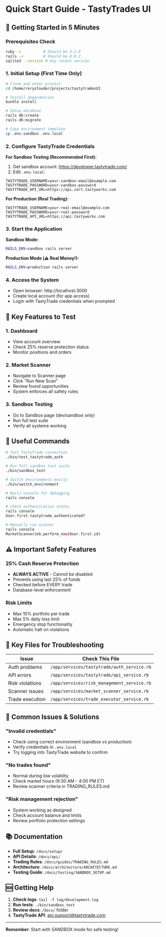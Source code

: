 # Quick Start Guide - TastyTrades UI

## 🚀 Getting Started in 5 Minutes

### Prerequisites Check
```bash
ruby -v          # Should be 3.2.0
rails -v         # Should be 8.0.2
sqlite3 --version # Any recent version
```

### 1. Initial Setup (First Time Only)
```bash
# Clone and enter project
cd /home/rorystouder/projects/tastytradesUI

# Install dependencies
bundle install

# Setup database
rails db:create
rails db:migrate

# Copy environment template
cp .env.sandbox .env.local
```

### 2. Configure TastyTrade Credentials

**For Sandbox Testing (Recommended First):**
1. Get sandbox account: https://developer.tastytrade.com/
2. Edit `.env.local`:
```env
TASTYTRADE_USERNAME=your-sandbox-email@example.com
TASTYTRADE_PASSWORD=your-sandbox-password
TASTYTRADE_API_URL=https://api.cert.tastyworks.com
```

**For Production (Real Trading):**
```env
TASTYTRADE_USERNAME=your-real-email@example.com
TASTYTRADE_PASSWORD=your-real-password  
TASTYTRADE_API_URL=https://api.tastyworks.com
```

### 3. Start the Application

**Sandbox Mode:**
```bash
RAILS_ENV=sandbox rails server
```

**Production Mode (⚠️ Real Money!):**
```bash
RAILS_ENV=production rails server
```

### 4. Access the System
- Open browser: http://localhost:3000
- Create local account (for app access)
- Login with TastyTrade credentials when prompted

## 🎯 Key Features to Test

### 1. Dashboard
- View account overview
- Check 25% reserve protection status
- Monitor positions and orders

### 2. Market Scanner
- Navigate to Scanner page
- Click "Run New Scan"
- Review found opportunities
- System enforces all safety rules

### 3. Sandbox Testing
- Go to Sandbox page (dev/sandbox only)
- Run full test suite
- Verify all systems working

## 🔧 Useful Commands

```bash
# Test TastyTrade connection
./bin/test_tastytrade_auth

# Run full sandbox test suite
./bin/sandbox_test

# Switch environments easily
./bin/switch_environment

# Rails console for debugging
rails console

# Check authentication status
rails console
User.first.tastytrade_authenticated?

# Manually run scanner
rails console
MarketScannerJob.perform_now(User.first.id)
```

## ⚠️ Important Safety Features

### 25% Cash Reserve Protection
- **ALWAYS ACTIVE** - Cannot be disabled
- Prevents using last 25% of funds
- Checked before EVERY trade
- Database-level enforcement

### Risk Limits
- Max 10% portfolio per trade
- Max 5% daily loss limit
- Emergency stop functionality
- Automatic halt on violations

## 📁 Key Files for Troubleshooting

| Issue | Check This File |
|-------|----------------|
| Auth problems | `/app/services/tastytrade/auth_service.rb` |
| API errors | `/app/services/tastytrade/api_service.rb` |
| Risk violations | `/app/services/risk_management_service.rb` |
| Scanner issues | `/app/services/market_scanner_service.rb` |
| Trade execution | `/app/services/trade_executor_service.rb` |

## 🐛 Common Issues & Solutions

### "Invalid credentials"
- Check using correct environment (sandbox vs production)
- Verify credentials in `.env.local`
- Try logging into TastyTrade website to confirm

### "No trades found"
- Normal during low volatility
- Check market hours (9:30 AM - 4:00 PM ET)
- Review scanner criteria in TRADING_RULES.md

### "Risk management rejection"
- System working as designed
- Check account balance and limits
- Review portfolio protection settings

## 📚 Documentation

- **Full Setup**: `/docs/setup/`
- **API Details**: `/docs/api/`
- **Trading Rules**: `/docs/guides/TRADING_RULES.md`
- **Architecture**: `/docs/architecture/ARCHITECTURE.md`
- **Testing Guide**: `/docs/testing/SANDBOX_SETUP.md`

## 🆘 Getting Help

1. **Check logs**: `tail -f log/development.log`
2. **Run tests**: `./bin/sandbox_test`
3. **Review docs**: `/docs/` folder
4. **TastyTrade API**: api.support@tastytrade.com

---

**Remember**: Start with SANDBOX mode for safe testing!